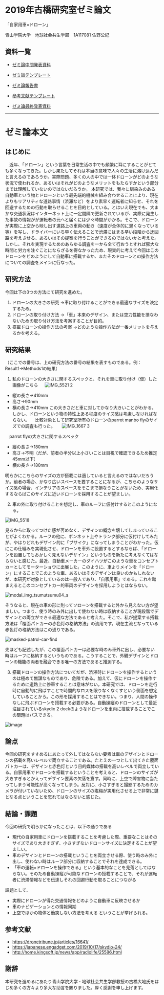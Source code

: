 # 2019年古橋研究室ゼミ論文

「自家用車×ドローン」

青山学院大学　地球社会共生学部　1A117081 佐野公紀

## 資料一覧
-  [ゼミ論中間発表資料](https://docs.google.com/presentation/d/1sK6hci77wB66VWDzsLREO3fmZuH6N_5laPwgrq21Mu4/edit#slide=id.p)

-  [ゼミ論テンプレート](https://docs.google.com/document/d/1hT6A7MQRmD3jp-NkzAT2dIeWN-2X0_WGo1aTpzgv2CQ/edit)

-  [ゼミ論報告書](https://medium.com/furuhashilab/ドローンによる人命救助の加速案-5c61bf5faf5e)

-  [参考文献テンプレート](https://docs.google.com/spreadsheets/d/1g0eQedyXYkM6U7-wQ9Sk8WuwJ6fTcOxlsa2oQIvfT6o/edit?usp=sharing)

-  [ゼミ論最終発表資料](https://docs.google.com/presentation/d/1DdGM_dXuUQODMRYJt2wPjhBJuJjZrWy2z_LjX31izCY/edit#slide=id) 


-----------
# ゼミ論本文
## はじめに
　近年、「ドローン」という言葉を日常生活の中でも頻繁に耳にすることがとても多くなってきた。しかし果たしてそれは本当の意味で人々の生活に溶け込んだと言えるのであろうか。実際問題、多くの人の中では一体ドローンがどのような状況で使われるか、あるいはそれがどのようなメリットをもたらすかという部分までは理解していないのではないだろうか。
 本研究では、我々に馴染みのある自動車という物とドローンという最先端的機械を組み合わせることにより、現在よりもリアリティな道路事情（渋滞など）をより素早く運転者に知らせ、それを回避するための行動を取らせることを目的としている。とはいえ現在でも、大まかな交通状況はインターネット上に一定間隔で更新されているが、実際に発生した事故の情報がが運転者の元へと届くには少々時間がかかる。そこで、ドローンが実際に上空から映し出す道路上の車両の動き（速度が全体的に遅くなっている等）を写し、ドライバーにいち早く伝えることで渋滞にはまる早い段階から迂回路を考えさせる、あるいはその提案を行うことができるのではないかと考えた。
しかし、それを実現するためのあらゆる調査を一から全て行おうとすれば膨大な時間と労力を注ぐことにならざるを得なかったため、現実的に考えて今回はこのドローンをどのようにして自動車に搭載するか、またそのドローンとの操作方法についての調査をメインに行なった。




## 研究方法
今回は下の3つの方法にて研究を進めた。
1. ドローンの大きさの研究
→車に取り付けることができる最適なサイズを決定するため。
2. ドローンの取り付け方法
→「車」本来のデザイン、または空力性能を損なわないための取り付け方法を考案することが目的。
3. 搭載ドローンの操作方法の考案
→どのような操作方法が一番メリットを与えるかを考える。


## 研究結果
（ここでの番号は、上の研究方法の番号の結果を表すものである。例：Result1→Methods1の結果）
1. 私のドローンの大きさに関するスペックと、それを車に取り付け（仮）した画像がこちら
　
 ![IMG_5521 2](https://user-images.githubusercontent.com/52966947/73157030-19290180-4123-11ea-91b3-1c31930c584a.jpg)

 - 縦の長さ→410mm 
 - 高さ→90mm 
 - 横の長さ→410mm
この大きさだと車に対してかなり大きいことがわかる。しかし、ドローンという物の特性上ある程度のサイズ感は考慮しなければならない。
　比較対象として研究室所有のドローンのparrot manbo flyのサイズでの調査も行った。
　
 ![IMG_1667 3](https://user-images.githubusercontent.com/52966947/73156976-e67f0900-4122-11ea-802f-9f4066cded46.JPG)

　parrot flyの大きさに関するスペック
 - 縦の長さ→180mm
 - 高さ→不明（だが、前者の半分以上小さいことは目視で確認できるため推定45mm以下）
 - 横の長さ→180mm


明らかにこちらのサイズの方が搭載には適していると言えるのではないだろうか。前者の場合、かなり広いスペースを要することになるが、こちらのようなサイズ感の場合、インテリアのスペースをそこまで損なうことがないため、実用化するならばこのサイズに近いドローンを採用することが望ましい。

2. 車の外に取り付けることを想定し、車のルーフに仮付けするとこのようになる。

![IMG_5518](https://user-images.githubusercontent.com/52966947/73157054-33fb7600-4123-11ea-85e3-c6e9ba9af46d.JPG)

見るからに取ってつけた感が否めなく、デザインの概念を壊してしまっていることがよくわかる。ルーフの他に、ボンネット上やトランク部分に仮付けしてみたが、やはりどれもデザイン的に「ブサイク」になってしまうことがわかった。仮にこの仕組みを実現化させ、ドローンを車外に設置するとするならば、「ドローンを設置してもおかしく見えないデザイン」というものを新たに考えなくてはならないと感じた。最近、自動車メーカーのダイハツがこのような車をコンセプトカーとしてモーターショウに出展した。このように、車よりメインを「ドローン」にすることでこのような車、あるいはそのデザインは良いのかもしれないが、本研究が対象としているのは一般人であり、「自家用車」である。これを踏まえるとこのコンセプトカー的車両のデザインを採用しようとはならない。

![modal_img_tsumutsumu04_s](https://user-images.githubusercontent.com/52966947/73157221-c0a63400-4123-11ea-82ba-cb151f0dfda5.jpg)

そうなると、現在の車の形に則ってソローンを搭載すると外から見えない方が望ましい。つまり、使う時のみ外に出して使わない時は収納することが現段階でデザインとの両立ができる最適な方法であると考えた。そこで、私が提案する搭載方法は「覆面パトカーの赤色灯の格納方法」の流用です。現在主流となっている赤色灯の格納方法はこの通りである。

![masked-patrol-car-find](https://user-images.githubusercontent.com/52966947/73157334-02cf7580-4124-11ea-94dc-b3be9a58af4a.jpg)

先ほども記述したが、この覆面パトカーは必要な時のみ車外に出し、必要ない時はルーフに格納するというものである。こうすることで、外観デザインとドローンの機能の両者を融合できる唯一の方法であると推測する。

3. 搭載ドローンの操作方法についてだが、渋滞時にドローンを操作するというのは極めて無謀なものであり、危険である。加えて、仮にドローンを操作するために道路上に停車することは意味がない。本研究では、ドローンを走行時に自動的に飛ばすことで時間的なロスを限りなくなくすという側面を想定していることから。この形を採用することはできない。つまり、人間の操作なしに飛ぶドローンを搭載する必要がある。自動操縦のドローンとして最近注目されているskydio 2 dockのようなドローンを車両に搭載することでこの問題はパスできる。
 
 ![image](https://user-images.githubusercontent.com/52966947/73554178-9390b300-448e-11ea-9c59-857b5286d986.png)


## 論点
今回の研究をすすめるにあたって外してはならない要素は車のデザインとドローンの搭載を高いレベルで両立することである。たとえの一つとして出てきた覆面パトカーは、デザインと赤色灯という目的媒体の搭載を高いレベルで両立している。自家用車でドローンを搭載するということを考えると、ドローンのサイズが大きすぎるとかえってデザイン要素の欠落を齎す。同時に、上空で障害物に当たってしまう可能性が高くなってしまう。反対に、小さすぎると撮影するためのカメラが付いていないため、ドローンのサイズの塩梅が実用化させる上で非常に鍵となる点ということを忘れてはならないと感じた。

##  結論・課題
今回の研究で明らかになったことは、以下の通りである
 - 現代の自家用車にドローンを搭載することを考慮した際、重要なことはそのサイズであり大きすぎず、小さすぎないドローンサイズに決定することが望ましい。
 - 車のデザインとドローンの搭載ということを両立させる際、使う時のみ外に出し、使わない時はルーフ部分に収納することでそれを達成できる。
 - 「車の運転=ドローンを操作できる」という基本的なことを見落としてはならない。そのため自動操縦が可能なドローンの搭載することで、それが運転者に渋滞情報などを伝達しそれの回避行動を取ることにつながる

課題として、
 - 実際にドローンが得た交通情報をどのように自動車に反映させるか
 - 車のナビゲーションとの情報同期
 - 上空でほかの物体と衝突しない方法を考える
 ということが挙げられる。

## 参考文献
- https://dronetribune.jp/articles/16641/
- https://japanese.engadget.com/2019/10/17/skydio-24/
- http://home.kingsoft.jp/news/app/radiolife/25586.html
## 謝辞
本研究を進めるにあたり青山学院大学・地球社会共生学部教授の古橋大地氏をはじめ多くの方々より多大な助言を賜りました。厚く感謝を申し上げます。

